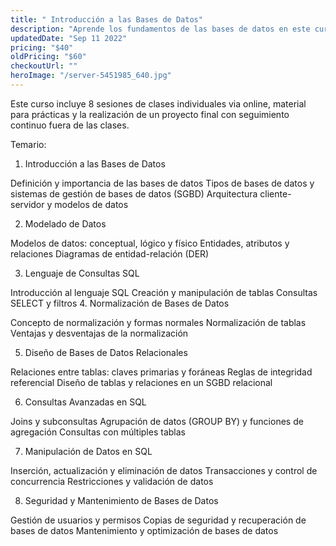 ```yaml
---
title: " Introducción a las Bases de Datos"
description: "Aprende los fundamentos de las bases de datos en este curso introductorio. Explora los conceptos esenciales, modelos de datos, diseño de bases de datos y consultas básicas."
updatedDate: "Sep 11 2022"
pricing: "$40"
oldPricing: "$60"
checkoutUrl: ""
heroImage: "/server-5451985_640.jpg"
---
```


Este curso incluye 8 sesiones de clases individuales via online, material para prácticas y la realización de un proyecto final con seguimiento continuo fuera de las clases.

Temario:

1. Introducción a las Bases de Datos

Definición y importancia de las bases de datos
Tipos de bases de datos y sistemas de gestión de bases de datos (SGBD)
Arquitectura cliente-servidor y modelos de datos

2. Modelado de Datos

Modelos de datos: conceptual, lógico y físico
Entidades, atributos y relaciones
Diagramas de entidad-relación (DER)

3. Lenguaje de Consultas SQL

Introducción al lenguaje SQL
Creación y manipulación de tablas
Consultas SELECT y filtros
4. Normalización de Bases de Datos

Concepto de normalización y formas normales
Normalización de tablas
Ventajas y desventajas de la normalización

5. Diseño de Bases de Datos Relacionales

Relaciones entre tablas: claves primarias y foráneas
Reglas de integridad referencial
Diseño de tablas y relaciones en un SGBD relacional

6. Consultas Avanzadas en SQL

Joins y subconsultas
Agrupación de datos (GROUP BY) y funciones de agregación
Consultas con múltiples tablas

7. Manipulación de Datos en SQL

Inserción, actualización y eliminación de datos
Transacciones y control de concurrencia
Restricciones y validación de datos

8. Seguridad y Mantenimiento de Bases de Datos

Gestión de usuarios y permisos
Copias de seguridad y recuperación de bases de datos
Mantenimiento y optimización de bases de datos